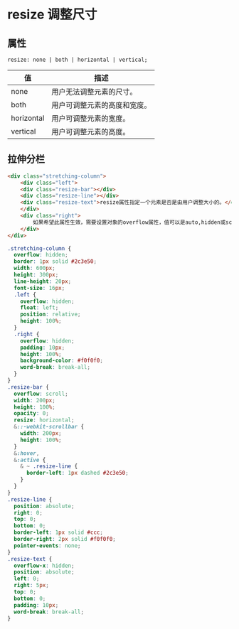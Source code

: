 # resize 调整尺寸

## 属性

`resize: none | both | horizontal | vertical;`

| 值 | 描述 |
| ---- | ---- |
| none | 用户无法调整元素的尺寸。 |
|both | 用户可调整元素的高度和宽度。 |
| horizontal | 用户可调整元素的宽度。|
| vertical | 用户可调整元素的高度。 |

## 拉伸分栏

<stretching/>

```html
<div class="stretching-column">
    <div class="left">
    <div class="resize-bar"></div>
    <div class="resize-line"></div>
    <div class="resize-text">resize属性指定一个元素是否是由用户调整大小的。</div>
    </div>
    <div class="right">
        如果希望此属性生效，需要设置对象的overflow属性，值可以是auto,hidden或scroll。
    </div>
</div>
```

```scss
.stretching-column {
  overflow: hidden;
  border: 1px solid #2c3e50;
  width: 600px;
  height: 300px;
  line-height: 20px;
  font-size: 16px;
  .left {
    overflow: hidden;
    float: left;
    position: relative;
    height: 100%;
  }
  .right {
    overflow: hidden;
    padding: 10px;
    height: 100%;
    background-color: #f0f0f0;
    word-break: break-all;
  }
}
.resize-bar {
  overflow: scroll;
  width: 200px;
  height: 100%;
  opacity: 0;
  resize: horizontal;
  &::-webkit-scrollbar {
    width: 200px;
    height: 100%;
  }
  &:hover,
  &:active {
    & ~ .resize-line {
      border-left: 1px dashed #2c3e50;
    }
  }
}
.resize-line {
  position: absolute;
  right: 0;
  top: 0;
  bottom: 0;
  border-left: 1px solid #ccc;
  border-right: 2px solid #f0f0f0;
  pointer-events: none;
}
.resize-text {
  overflow-x: hidden;
  position: absolute;
  left: 0;
  right: 5px;
  top: 0;
  bottom: 0;
  padding: 10px;
  word-break: break-all;
}
```
